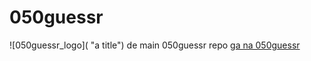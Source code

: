 # 050guessr
![050guessr_logo]( "a title")
de main 050guessr repo
[ga na 050guessr](https://050guessr.github.io/050guessr/daily_1.html)
